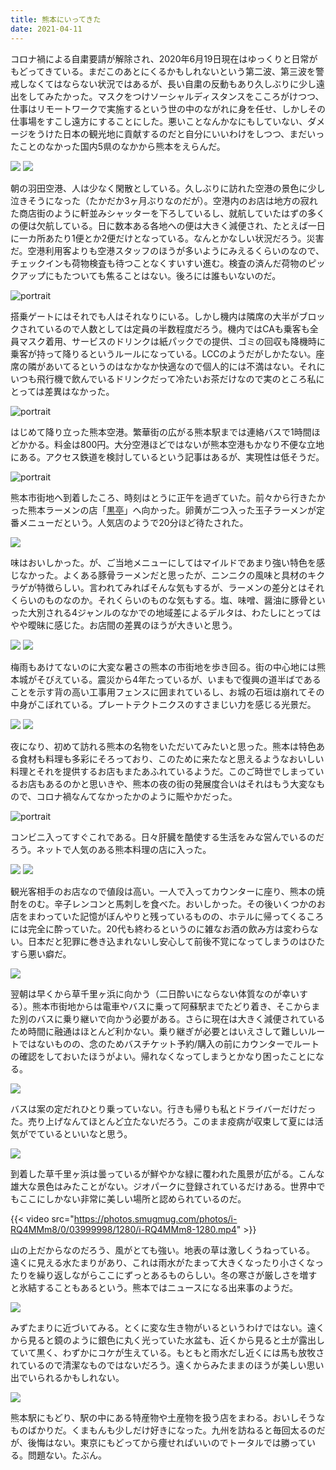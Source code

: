 ```yaml
---
title: 熊本にいってきた
date: 2021-04-11
---
```


コロナ禍による自粛要請が解除され、2020年6月19日現在はゆっくりと日常がもどってきている。まだこのあとにくるかもしれないという第二波、第三波を警戒しなくてはならない状況ではあるが、長い自粛の反動もあり久しぶりに少し遠出をしてみたかった。マスクをつけソーシャルディスタンスをこころがけつつ、仕事はリモートワークで実施するという世の中のながれに身を任せ、しかしその仕事場をすこし遠方にすることにした。悪いことなんかなにもしていない、ダメージをうけた日本の観光地に貢献するのだと自分にいいわけをしつつ、まだいったことのなかった国内5県のなかから熊本をえらんだ。

![](https://photos.smugmug.com/photos/i-DhQCqp7/0/922c8153/X3/i-DhQCqp7-X3.jpg)
![](https://photos.smugmug.com/photos/i-BQcDHtr/0/32ac29fe/X3/i-BQcDHtr-X3.jpg)

朝の羽田空港、人は少なく閑散としている。久しぶりに訪れた空港の景色に少し泣きそうになった（たかだか3ヶ月ぶりなのだが）。空港内のお店は地方の寂れた商店街のように軒並みシャッターを下ろしているし、就航していたはずの多くの便は欠航している。日に数本ある各地への便は大きく減便され、たとえば一日に一カ所あたり1便とか2便だけとなっている。なんとかなしい状況だろう。災害だ。空港利用客よりも空港スタッフのほうが多いようにみえるくらいのなので、チェックインも荷物検査も待つことなくすいすい進む。検査の済んだ荷物のピックアップにもたついても焦ることはない。後ろには誰もいないのだ。

![portrait](https://photos.smugmug.com/photos/i-nrrnwJ4/0/6318ac55/X3/i-nrrnwJ4-X3.jpg)

搭乗ゲートにはそれでも人はそれなりにいる。しかし機内は隣席の大半がブロックされているので人数としては定員の半数程度だろう。機内ではCAも乗客も全員マスク着用、サービスのドリンクは紙パックでの提供、ゴミの回収も降機時に乗客が持って降りるというルールになっている。LCCのようだがしかたない。座席の隣があいてるというのはなかなか快適なので個人的には不満はない。それにいつも飛行機で飲んでいるドリンクだって冷たいお茶だけなので実のところ私にとっては差異はなかった。

![portrait](https://photos.smugmug.com/photos/i-F8Qh6xJ/0/aee96dbb/X3/i-F8Qh6xJ-X3.jpg)

はじめて降り立った熊本空港。繁華街の広がる熊本駅までは連絡バスで1時間ほどかかる。料金は800円。大分空港ほどではないが熊本空港もかなり不便な立地にある。アクセス鉄道を検討しているという記事はあるが、実現性は低そうだ。

![portrait](https://photos.smugmug.com/photos/i-LJPwxN2/0/018b235e/X3/i-LJPwxN2-X3.jpg)

熊本市街地へ到着したころ、時刻はとうに正午を過ぎていた。前々から行きたかった熊本ラーメンの店「[黒亭](https://www.kokutei.co.jp/menu/)」へ向かった。卵黄が二つ入った玉子ラーメンが定番メニューだという。人気店のようで20分ほど待たされた。

![](https://photos.smugmug.com/photos/i-NGjZCNz/0/e02e6a43/X3/i-NGjZCNz-X3.jpg)

味はおいしかった。が、ご当地メニューにしてはマイルドであまり強い特色を感じなかった。よくある豚骨ラーメンだと思ったが、ニンニクの風味と具材のキクラゲが特徴らしい。言われてみればそんな気もするが、ラーメンの差分とはそれくらいのものなのか。それくらいのものな気もする。塩、味噌、醤油に豚骨といった大別される4ジャンルのなかでの地域差によるデルタは、わたしにとってはやや曖昧に感じた。お店間の差異のほうが大きいと思う。

![](https://photos.smugmug.com/photos/i-krL9WGv/0/69faa754/X3/i-krL9WGv-X3.jpg)
![](https://photos.smugmug.com/photos/i-Phx9C9M/0/38ca0920/X3/i-Phx9C9M-X3.jpg)

梅雨もあけてないのに大変な暑さの熊本の市街地を歩き回る。街の中心地には熊本城がそびえている。震災から4年たっているが、いまもで復興の道半ばであることを示す背の高い工事用フェンスに囲まれているし、お城の石垣は崩れてその中身がこぼれている。プレートテクトニクスのすさまじい力を感じる光景だ。

![](https://photos.smugmug.com/photos/i-27Dsvx8/0/abbac902/X3/i-27Dsvx8-X3.jpg)
![](https://photos.smugmug.com/photos/i-zvprxF8/0/5ad9d11a/X3/i-zvprxF8-X3.jpg)

夜になり、初めて訪れる熊本の名物をいただいてみたいと思った。熊本は特色ある食材も料理も多彩にそろっており、このために来たなと思えるようなおいしい料理とそれを提供するお店もまたあふれているようだ。このご時世でしまっているお店もあるのかと思いきや、熊本の夜の街の発展度合いはそれはもう大変なもので、コロナ禍なんてなかったかのように賑やかだった。

![portrait](https://photos.smugmug.com/photos/i-Ttd7FXN/0/169003e5/X3/i-Ttd7FXN-X3.jpg)

コンビニ入ってすぐこれである。日々肝臓を酷使する生活をみな営んでいるのだろう。ネットで人気のある熊本料理の店に入った。

![](https://photos.smugmug.com/photos/i-6XZtxms/0/0fb41e60/X3/i-6XZtxms-X3.jpg)
![](https://photos.smugmug.com/photos/i-GDT3kNF/0/1264e423/X3/i-GDT3kNF-X3.jpg)

観光客相手のお店なので値段は高い。一人で入ってカウンターに座り、熊本の焼酎をのむ。辛子レンコンと馬刺しを食べた。おいしかった。その後いくつかのお店をまわっていた記憶がぼんやりと残っているものの、ホテルに帰ってくるころには完全に酔っていた。20代も終わるというのに雑なお酒の飲み方は変わらない。日本だと犯罪に巻き込まれないし安心して前後不覚になってしまうのはひたすら悪い癖だ。

![](https://photos.smugmug.com/photos/i-GrJwmf4/0/ea28e4cb/X3/i-GrJwmf4-X3.jpg)

翌朝は早くから草千里ヶ浜に向かう（二日酔いにならない体質なのが幸いする）。熊本市街地からは電車やバスに乗って阿蘇駅までたどり着き、そこからまた別のバスに乗り継いで向かう必要がある。さらに現在は大きく減便されているため時間に融通はほとんど利かない。乗り継ぎが必要とはいえさして難しいルートではないものの、念のためバスチケット予約/購入の前にカウンターでルートの確認をしておいたほうがよい。帰れなくなってしまうとかなり困ったことになる。

![](https://photos.smugmug.com/photos/i-T54zt7g/0/bdfda83c/S/i-T54zt7g-S.jpg)

バスは案の定だれひとり乗っていない。行きも帰りも私とドライバーだけだった。売り上げなんてほとんど立たないだろう。このまま疫病が収束して夏には活気がでているといいなと思う。

![](https://photos.smugmug.com/photos/i-t3RZwXF/0/60b3b360/X3/i-t3RZwXF-X3.jpg)

到着した草千里ヶ浜は曇っているが鮮やかな緑に覆われた風景が広がる。こんな雄大な景色はみたことがない。ジオパークに登録されているだけある。世界中でもここにしかない非常に美しい場所と認められているのだ。

{{< video src="https://photos.smugmug.com/photos/i-RQ4MMm8/0/03999998/1280/i-RQ4MMm8-1280.mp4" >}}

山の上だからなのだろう、風がとても強い。地表の草は激しくうねっている。
遠くに見える水たまりがあり、これは雨水がたまって大きくなったり小さくなったりを繰り返しながらここにずっとあるものらしい。冬の寒さが厳しさを増すと氷結することもあるという。熊本ではニュースになる出来事のようだ。

![](https://photos.smugmug.com/photos/i-p9Jg84D/0/539ecf32/X3/i-p9Jg84D-X3.jpg)

みずたまりに近づいてみる。とくに変な生き物がいるというわけではない。遠くから見ると鏡のように銀色に丸く光っていた水盆も、近くから見ると土が露出していて黒く、わずかにコケが生えている。もともと雨水だし近くには馬も放牧されているので清潔なものではないだろう。遠くからみたままのほうが美しい思い出でいられるかもしれない。

![](https://photos.smugmug.com/photos/i-rg824wn/0/0ecf5d20/X3/i-rg824wn-X3.jpg)

熊本駅にもどり、駅の中にある特産物や土産物を扱う店をまわる。おいしそうなものばかりだ。くまもんも少しだけ好きになった。九州を訪ねると毎回太るのだが、後悔はない。東京にもどってから痩せればいいのでトータルでは勝っている。問題ない。たぶん。
